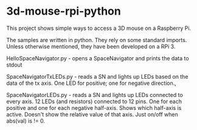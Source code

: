 # 3d-mouse-rpi-python
This project shows simple ways to access a 3D mouse on a Raspberry Pi.  

The samples are written in python.  They rely on some standard imports.
Unless otherwise mentioned, they have been developed on a RPi 3.

HelloSpaceNavigator.py - opens a SpaceNavigator and prints the data to stdout

SpaceNavigatorTxLEDs.py - reads a SN and lights up LEDs based on the data of the tx axis.  One LED for positive; one for negative direction.,

SpaceNavigatorLEDs.py - reads a SN and lights up LEDs connected to every axis.  12 LEDs (and resistors) connected to 12 pins.  One for each positive and one for each negative half-axis.  Shows which half-axis is active.  Doesn't show the relative value of that axis.  Just on/off when abs(val) is != 0.
